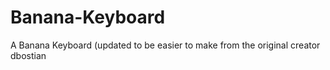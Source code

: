 # Banana-Keyboard
A Banana Keyboard (updated to be easier to make from the original creator dbostian
